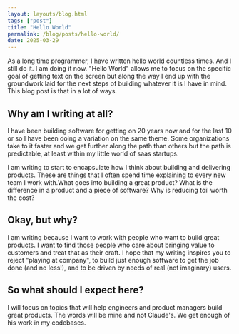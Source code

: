 ```yaml
---
layout: layouts/blog.html
tags: ["post"]
title: "Hello World"
permalink: /blog/posts/hello-world/
date: 2025-03-29
---
```


As a long time programmer, I have written hello world countless times. And I still do it. I am doing it now. "Hello World" allows me to focus on the specific goal of getting text on the screen but along the way I end up with the groundwork laid for the next steps of building whatever it is I have in mind. This blog post is that in a lot of ways.


## Why am I writing at all?

I have been building software for getting on 20 years now and for the last 10 or so I have been doing a variation on the same theme. Some organizations take to it faster and we get further along the path than others but the path is predictable, at least within my little world of saas startups.


I am writing to start to encapsulate how I think about building and delivering products. These are things that I often spend time explaining to every new team I work with.What goes into building a great product? What is the difference in a product and a piece of software? Why is reducing toil worth the cost? 

## Okay, but why?

I am writing because I want to work with people who want to build great products. I want to find those people who care about bringing value to customers and treat that as their craft. I hope that my writing inspires you to reject "playing at company", to build just enough software to get the job done (and no less!), and to be driven by needs of real (not imaginary) users.

## So what should I expect here?

I will focus on topics that will help engineers and product managers build great products. The words will be mine and not Claude's. We get enough of his work in my codebases.
